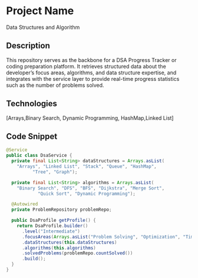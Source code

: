 # Project Name
Data Structures and Algorithm

## Description
This repository serves as the backbone for a DSA Progress Tracker or coding preparation platform. It retrieves structured data about the developer’s focus areas, algorithms, and data structure expertise, and integrates with the service layer to provide real-time progress statistics such as the number of problems solved.

## Technologies
[Arrays,Binary Search, Dynamic Programming, HashMap,Linked List]

## Code Snippet
```java
@Service
public class DsaService {
  private final List<String> dataStructures = Arrays.asList(
    "Arrays", "Linked List", "Stack", "Queue", "HashMap",
          "Tree", "Graph");

  private final List<String> algorithms = Arrays.asList(
    "Binary Search", "DFS", "BFS", "Dijkstra", "Merge Sort",
            "Quick Sort", "Dynamic Programming");

  @Autowired
  private ProblemRepository problemRepo;

  public DsaProfile getProfile() {
    return DsaProfile.builder()
      .level("Intermediate")
      .focusAreas(Arrays.asList("Problem Solving", "Optimization", "Time Complexity"))
      .dataStructures(this.dataStructures)
      .algorithms(this.algorithms)
      .solvedProblems(problemRepo.countSolved())
      .build();
  }
}
```


